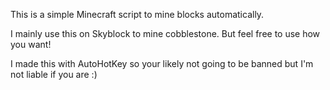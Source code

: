 This is a simple Minecraft script to mine blocks automatically.

I mainly use this on Skyblock to mine cobblestone. But feel free to use how you want!

I made this with AutoHotKey so your likely not going to be banned but I'm not liable if you are :)
